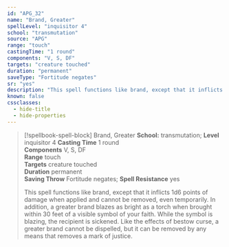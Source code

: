 ```yaml
---
id: "APG_32"
name: "Brand, Greater"
spellLevel: "inquisitor 4"
school: "transmutation"
source: "APG"
range: "touch"
castingTime: "1 round"
components: "V, S, DF"
targets: "creature touched"
duration: "permanent"
saveType: "Fortitude negates"
sr: "yes"
description: "This spell functions like brand, except that it inflicts 1d6 points of damage when applied and cannot be removed, even temporarily. In addition, a greater brand blazes as bright as a torch when brought within 30 feet of a visible symbol of your faith. While the symbol is blazing, the recipient is sickened.  Like the effects of bestow curse, a greater brand cannot be dispelled, but it can be removed by any means that removes a mark of justice."
known: false
cssclasses:
  - hide-title
  - hide-properties
---
```


> [!spellbook-spell-block] Brand, Greater
> **School:** transmutation; **Level** inquisitor 4
> **Casting Time** 1 round  
> **Components** V, S, DF  
> **Range** touch  
> **Targets** creature touched  
> **Duration** permanent  
> **Saving Throw** Fortitude negates; **Spell Resistance** yes
> 
> This spell functions like brand, except that it inflicts 1d6 points of damage when applied and cannot be removed, even temporarily. In addition, a greater brand blazes as bright as a torch when brought within 30 feet of a visible symbol of your faith. While the symbol is blazing, the recipient is sickened.  Like the effects of bestow curse, a greater brand cannot be dispelled, but it can be removed by any means that removes a mark of justice.